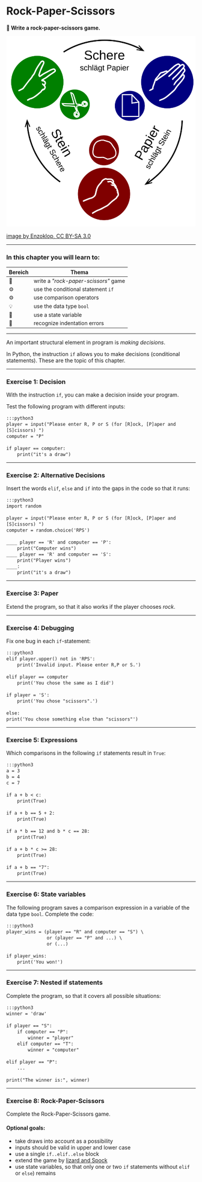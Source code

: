 
# Rock-Paper-Scissors

**🎯 Write a rock-paper-scissors game.**

![](../images/rock-paper-scissors_de.svg)

[image by Enzoklop, CC BY-SA 3.0](https://commons.wikimedia.org/w/index.php?curid=27958795)

----

### In this chapter you will learn to:

| Bereich | Thema |
|---------|-------|
| 💼 | write a *"rock-paper-scissors"* game |
| ⚙ | use the conditional statement `if` |
| ⚙ | use comparison operators |
| 💡 | use the data type `bool` |
| 🔀 | use a state variable |
| 🐞 | recognize indentation errors |

----

An important structural element in program is *making decisions*.

In Python, the instruction `if` allows you to make decisions (conditional statements).
These are the topic of this chapter.

----

### Exercise 1: Decision

With the instruction `if`, you can make a decision inside your program.

Test the following program with different inputs:

    :::python3
    player = input("Please enter R, P or S (for [R]ock, [P]aper and [S]cissors) ")
    computer = "P"

    if player == computer:
        print("it's a draw")

----

### Exercise 2: Alternative Decisions

Insert the words `elif`, `else` and `if` into the gaps in the code so that it runs:

    :::python3
    import random

    player = input("Please enter R, P or S (for [R]ock, [P]aper and [S]cissors) ")
    computer = random.choice('RPS')

    ____ player == 'R' and computer == 'P':
        print("Computer wins")
    ____ player == 'R' and computer == 'S':
        print("Player wins")
    ____:
        print("it's a draw")

----

### Exercise 3: Paper

Extend the program, so that it also works if the player chooses *rock*.

----

### Exercise 4: Debugging

Fix one bug in each `if`-statement:

    :::python3
    elif player.upper() not in 'RPS':
        print('Invalid input. Please enter R,P or S.')

    elif player == computer
        print('You chose the same as I did')

    if player = 'S':
        print('You chose "scissors".')

    else:
    print('You chose something else than "scissors"')

----

### Exercise 5: Expressions

Which comparisons in the following `if` statements result in `True`:

    :::python3
    a = 3
    b = 4
    c = 7

    if a + b < c:
        print(True)

    if a + b == 5 + 2:
        print(True)

    if a * b == 12 and b * c == 28:
        print(True)

    if a + b * c >= 28:
        print(True)

    if a + b == "7":
        print(True)

----

### Exercise 6: State variables

The following program saves a comparison expression in a variable of the data type `bool`.
Complete the code:

    :::python3
    player_wins = (player == "R" and computer == "S") \
                   or (player == "P" and ...) \
                   or (...)

    if player_wins:
        print('You won!')

----

### Exercise 7: Nested if statements

Complete the program, so that it covers all possible situations:

    :::python3
    winner = 'draw'

    if player == "S":
        if computer == "P":
            winner = "player"
        elif computer == "T":
            winner = "computer"

    elif player == "P":
        ...

    print("The winner is:", winner)

----

### Exercise 8: Rock-Paper-Scissors

Complete the Rock-Paper-Scissors game.

#### Optional goals:

* take draws into account as a possibility
* inputs should be valid in upper and lower case
* use a single `if..elif..else` block
* extend the game by [lizard and Spock](https://en.wikipedia.org/wiki/Rock_paper_scissors#Additional_weapons)
* use state variables, so that only one or two `if` statements without `elif` or `else`) remains
